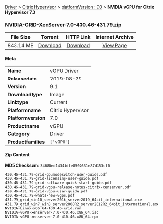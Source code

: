 
[Driver](/README.md)  >  [Citrix Hypervisor](/index/Driver/Citrix_Hypervisor.md)  >  [platformVersion : 7.0](/index/Driver/Citrix_Hypervisor/7.0.md)  >  **NVIDIA vGPU for Citrix Hypervisor 7.0**


### NVIDIA-GRID-XenServer-7.0-430.46-431.79.zip

| **File Size** | **Torrent**  | **HTTP Link** | **Internet Archive** |
|:-------------:|:------------:|:-------------:|:--------------------:|
| 843.14 MB |  [Download](https://archive.org/download/nvgpu_NVIDIA-GRID-XenServer-7.0-430.46-431.79.zip/nvgpu_NVIDIA-GRID-XenServer-7.0-430.46-431.79.zip_archive.torrent)       | [Download](https://archive.org/compress/nvgpu_NVIDIA-GRID-XenServer-7.0-430.46-431.79.zip) | [View Page](https://archive.org/details/nvgpu_NVIDIA-GRID-XenServer-7.0-430.46-431.79.zip)       |

#### Meta

<table>
<tr><td><strong>Name</strong></td><td>vGPU Driver</td></tr>
<tr><td><strong>Releasedate</strong></td><td>2019-08-29</td></tr>
<tr><td><strong>Version</strong></td><td>9.1</td></tr>
<tr><td><strong>Downloadtype</strong></td><td>Image</td></tr>
<tr><td><strong>Linktype</strong></td><td>Current</td></tr>
<tr><td><strong>Platformname</strong></td><td>Citrix Hypervisor</td></tr>
<tr><td><strong>Platformversion</strong></td><td>7.0</td></tr>
<tr><td><strong>Productname</strong></td><td>vGPU</td></tr>
<tr><td><strong>Category</strong></td><td>Driver</td></tr>
<tr><td><strong>Productfamilies</strong></td><td><code>['vGPU']</code></td></tr>
</table>

#### Zip Content

**MD5 Checksum**: `34680ed14343dfe8507631e87d353cf0`

```text
430.46-431.79-grid-gpumodeswitch-user-guide.pdf
430.46-431.79-grid-licensing-user-guide.pdf
430.46-431.79-grid-software-quick-start-guide.pdf
430.46-431.79-grid-vgpu-release-notes-citrix-xenserver.pdf
430.46-431.79-grid-vgpu-user-guide.pdf
430.46-431.79-whats-new-vgpu.pdf
431.79_grid_win10_server2016_server2019_64bit_international.exe
431.79_grid_win7_win8_server2008R2_server2012R2_64bit_international.exe
NVIDIA-Linux-x86_64-430.46-grid.run
NVIDIA-vGPU-xenserver-7.0-430.46.x86_64.iso
NVIDIA-vGPU-xenserver-7.0-430.46.x86_64.rpm
```